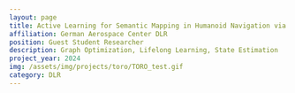 ```yaml
---
layout: page
title: Active Learning for Semantic Mapping in Humanoid Navigation via Kinematic-aided Visual Odometry (Ongoing Project)
affiliation: German Aerospace Center DLR
position: Guest Student Researcher
description: Graph Optimization, Lifelong Learning, State Estimation
project_year: 2024
img: /assets/img/projects/toro/TORO_test.gif
category: DLR
---
```

